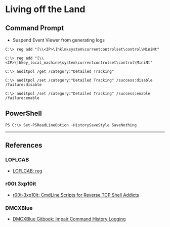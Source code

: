 # Living off the Land

## Command Prompt

- Suspend Event Viewer from generating logs

```
C:\> reg add "[\\<IP>\]hklm\system\currentcontrolset\control\MiniNt"

C:\> reg add "[\\<IP>\]hkey_local_machine\system\currentcontrolset\control\MiniNt"
```

```
C:\> auditpol /get /category:"Detailed Tracking"

C:\> auditpol /set /category:"Detailed Tracking" /success:disable /failure:disable

C:\> auditpol /set /category:"Detailed Tracking" /success:enable /failure:enable
```

## PowerShell

```
PS C:\> Set-PSReadLineOption -HistorySaveStyle SaveNothing
```

---
## References

### LOFLCAB

- [LOFLCAB: reg](https://lofl-project.github.io/loflcab/Binaries/reg/)

### r00t 3xp10it

- [r00t-3xp10it: CmdLine Scripts for Reverse TCP Shell Addicts](https://github.com/r00t-3xp10it/venom/wiki/CmdLine-%26-Scripts-for-reverse-TCP-shell-addicts)

### DMCXBlue

- [DMCXBlue Gitbook: Impair Command History Logging](https://dmcxblue.gitbook.io/red-team-notes-2-0/red-team-techniques/defense-evasion/t1562-impair-defenses/impair-command-history-logging)